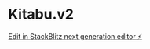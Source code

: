 # Kitabu.v2

[Edit in StackBlitz next generation editor ⚡️](https://stackblitz.com/~/github.com/samora254/Kitabu.v2)